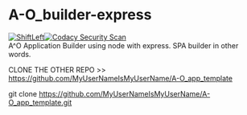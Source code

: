 # A-O_builder-express  
[![ShiftLeft](https://github.com/MyUserNameIsMyUserName/A-O_builder-express/actions/workflows/shiftleft.yml/badge.svg)](https://github.com/MyUserNameIsMyUserName/A-O_builder-express/actions/workflows/shiftleft.yml)[![Codacy Security Scan](https://github.com/MyUserNameIsMyUserName/A-O_builder-express/actions/workflows/codacy-analysis.yml/badge.svg)](https://github.com/MyUserNameIsMyUserName/A-O_builder-express/actions/workflows/codacy-analysis.yml)  
A^O Application Builder using node with express. SPA builder in other words.  


CLONE THE OTHER REPO >> 
https://github.com/MyUserNameIsMyUserName/A-O_app_template

git clone https://github.com/MyUserNameIsMyUserName/A-O_app_template.git
